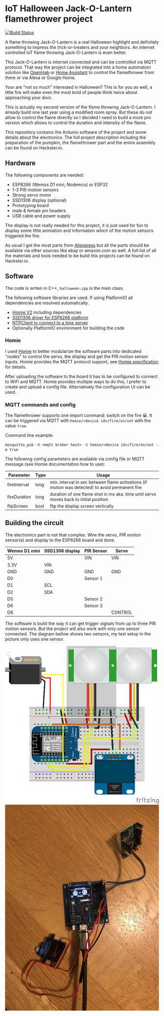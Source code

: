 IoT Halloween Jack-O-Lantern flamethrower project
=================================================

[![Build Status](https://circleci.com/gh/mhaack/halloween-pumpkin-fire/tree/master.svg?style=shield)](https://circleci.com/gh/mhaack/halloween-pumpkin-fire/tree/master)

A flame throwing Jack-O-Lantern is a real Halloween highlight and definitely something to impress the trick-or-treaters and your neighbors. An internet controlled IoT flame throwing Jack-O-Lantern is even better.

This Jack-O-Lantern is internet connected and can be controlled via MQTT protocol. That way the project can be integrated into a home automation solution like [OpenHab](https://www.openhab.org) or [Home Assistant](https://www.home-assistant.io) to control the flamethrower from there or via Alexa or Google Home.

Your are "not so much" interested in Halloween? This is for you as well, a little fire will make even the most bold of people think twice about approaching your door.

This is actually my second version of the flame throwing Jack-O-Lantern. I already build one last year using a modified room spray. But these do not allow to control the flame directly so I decided I need to build a more pro version which allows to control the duration and intensity of the flame. 

This repository contains the Arduino software of the project and some details about the electronics. The full project description including the preparation of the pumpkin, the flamethrower part and the entire assembly can be found on Hackster.io.

## Hardware
The following components are needed:

* ESP8266 (Wemos D1 mini, Nodemcu) or ESP32
* 1-3 PIR motion sensors
* Strong servo motor
* SSD1306 display (optional)
* Prototyping board
* male & female pin headers
* USB cable and power supply

The display is not really needed for this project, it is just used for fun to display some little animation and information which of the motion sensors triggered the fire.

As usual I got the most parts from [Aliexpress](https://www.aliexpress.com) but all the parts should be available via other sources like ebay or amazon.com as well. A full list of all the materials and tools needed to be build this projects can be found on Hackster.io.

## Software
The code is writen in C++, `halloween.cpp` is the main class.

The following software libraries are used. If using PlatformIO all dependencies are resolved automatically.

- [Homie V2](https://github.com/marvinroger/homie-esp8266) including dependencies
- [SSD1306 driver for ESP8266 platform](https://github.com/squix78/esp8266-oled-ssd1306)
- [NTPClient to connect to a time server](https://github.com/arduino-libraries/NTPClient)
- Optionally PlatformIO environment for building the code

### Homie
I used [Homie](https://github.com/marvinroger/homie-esp8266) to better modularize the software parts into dedicated "nodes" to control the servo, the display and get the PIR motion sensor inputs. Homie provides the MQTT protocol support, see [Homie specification](https://git.io/homieiot) for details.

After uploading the software to the board it has to be configured to connect to WiFi and MQTT. Homie provides multiple ways to do this, I prefer to create and upload a config file. Alternatively the configuration UI can be used.

### MQTT commands and config
The flamethrower supports one import command: switch on the fire 😀. It can be triggered via MQTT with `homie/<device id>/fire/on/set` with the value `true`.

Command line example:
```
mosquitto_pub -h <mqtt broker host> -t homie/<device id>/fire/on/set -m true
```

The following config parameters are available via config file or MQTT message (see Homie documentation how to use):

Parameter           | Type        | Usage
------------------- | ----------- | -------
fireInterval        | long        | min. interval in sec between flame activations (if motion was detected) to avoid permanent fire
fireDuration        | long        | duration of one flame shot in ms aka. time until servo moves back to initial position
flipScreen          | bool        | flip the display screen vertically

## Building the circuit

The electronics part is not that complex. Wire the servo, PIR motion sensor(s) and display to the ESP8266 board and done.

Wemos D1 mini | SSD1306 display | PIR Sensor  | Servo
------------- | --------------- | ----------- | -----
5V            |                 | VIN         | VIN
3.3V          | VIN             |             | 
GND           | GND             | GND         | GND
D0            |                 | Sensor 1    | 
D1            | SCL             |             |
D2            | SDA             |             |
D5            |                 | Sensor 2    |
D6            |                 | Sensor 3    |
D8            |                 |             | CONTROL

The software is build the way it can get trigger signals from up to three PIR motion sensors. But the project will also work with only one sensor connected. The diagram bellow shows two sensors, my test setup in the picture only uses one sensor.

<img src="https://github.com/mhaack/halloween-pumpkin-fire/blob/master/doc/halloween-pumpkin-fire.png"  alt="Breadboard" width="640">

<img src="https://github.com/mhaack/halloween-pumpkin-fire/blob/master/doc/electronics-1.jpg"  alt="Electronics 1" width="640">
